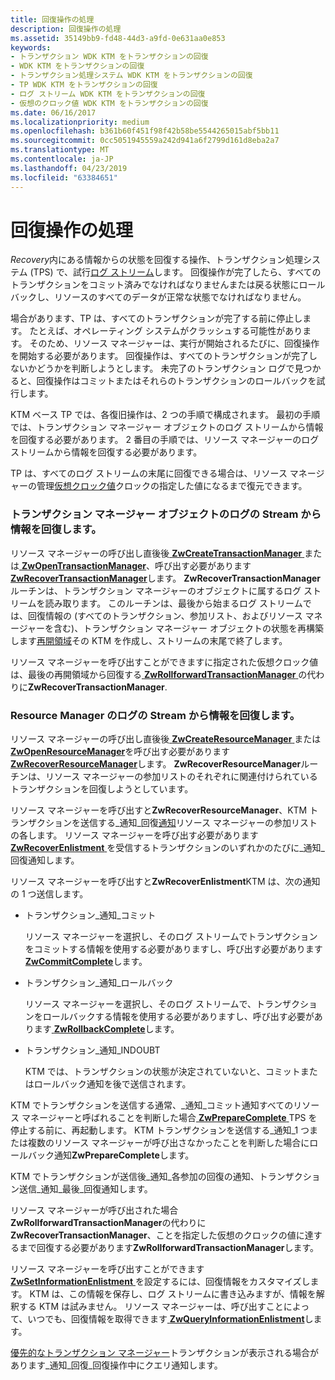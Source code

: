 ```yaml
---
title: 回復操作の処理
description: 回復操作の処理
ms.assetid: 35149bb9-fd48-44d3-a9fd-0e631aa0e853
keywords:
- トランザクション WDK KTM をトランザクションの回復
- WDK KTM をトランザクションの回復
- トランザクション処理システム WDK KTM をトランザクションの回復
- TP WDK KTM をトランザクションの回復
- ログ ストリーム WDK KTM をトランザクションの回復
- 仮想のクロック値 WDK KTM をトランザクションの回復
ms.date: 06/16/2017
ms.localizationpriority: medium
ms.openlocfilehash: b361b60f451f98f42b58be5544265015abf5bb11
ms.sourcegitcommit: 0cc5051945559a242d941a6f2799d161d8eba2a7
ms.translationtype: MT
ms.contentlocale: ja-JP
ms.lasthandoff: 04/23/2019
ms.locfileid: "63384651"
---
```

# <a name="handling-recovery-operations"></a>回復操作の処理


*Recovery*内にある情報からの状態を回復する操作、トランザクション処理システム (TPS) で、試行[ログ ストリーム](using-log-streams-with-ktm.md)します。 回復操作が完了したら、すべてのトランザクションをコミット済みでなければなりませんまたは戻る状態にロールバックし、リソースのすべてのデータが正常な状態でなければなりません。

場合があります、TP は、すべてのトランザクションが完了する前に停止します。 たとえば、オペレーティング システムがクラッシュする可能性があります。 そのため、リソース マネージャーは、実行が開始されるたびに、回復操作を開始する必要があります。 回復操作は、すべてのトランザクションが完了しないかどうかを判断しようとします。 未完了のトランザクション ログで見つかると、回復操作はコミットまたはそれらのトランザクションのロールバックを試行します。

KTM ベース TP では、各復旧操作は、2 つの手順で構成されます。 最初の手順では、トランザクション マネージャー オブジェクトのログ ストリームから情報を回復する必要があります。 2 番目の手順では、リソース マネージャーのログ ストリームから情報を回復する必要があります。

TP は、すべてのログ ストリームの末尾に回復できる場合は、リソース マネージャーの管理[仮想クロック値](using-virtual-clock-values.md)クロックの指定した値になるまで復元できます。

### <a name="recovering-information-from-a-transaction-manager-objects-log-stream"></a>トランザクション マネージャー オブジェクトのログの Stream から情報を回復します。

リソース マネージャーの呼び出し直後後[ **ZwCreateTransactionManager** ](https://msdn.microsoft.com/library/windows/hardware/ff566430)または[ **ZwOpenTransactionManager**](https://msdn.microsoft.com/library/windows/hardware/ff567035)、呼び出す必要があります[ **ZwRecoverTransactionManager**](https://msdn.microsoft.com/library/windows/hardware/ff567079)します。 **ZwRecoverTransactionManager**ルーチンは、トランザクション マネージャーのオブジェクトに属するログ ストリームを読み取ります。 このルーチンは、最後から始まるログ ストリームでは、回復情報の (すべてのトランザクション、参加リスト、およびリソース マネージャーを含む)、トランザクション マネージャー オブジェクトの状態を再構築します[再開領域](reading-restart-records-from-a-clfs-stream.md)その KTM を作成し、ストリームの末尾で終了します。

リソース マネージャーを呼び出すことができますに指定された仮想クロック値は、最後の再開領域から回復する[ **ZwRollforwardTransactionManager** ](https://msdn.microsoft.com/library/windows/hardware/ff567089)の代わりに**ZwRecoverTransactionManager**.

### <a name="recovering-information-from-a-resource-managers-log-stream"></a>Resource Manager のログの Stream から情報を回復します。

リソース マネージャーの呼び出し直後後[ **ZwCreateResourceManager** ](https://msdn.microsoft.com/library/windows/hardware/ff566427)または[ **ZwOpenResourceManager**](https://msdn.microsoft.com/library/windows/hardware/ff567026)を呼び出す必要があります[**ZwRecoverResourceManager**](https://msdn.microsoft.com/library/windows/hardware/ff567078)します。 **ZwRecoverResourceManager**ルーチンは、リソース マネージャーの参加リストのそれぞれに関連付けられているトランザクションを回復しようとしています。

リソース マネージャーを呼び出すと**ZwRecoverResourceManager**、KTM トランザクションを送信する\_通知\_回復[通知](transaction-notifications.md)リソース マネージャーの参加リストの各します。 リソース マネージャーを呼び出す必要があります[ **ZwRecoverEnlistment** ](https://msdn.microsoft.com/library/windows/hardware/ff567075)を受信するトランザクションのいずれかのたびに\_通知\_回復通知します。

リソース マネージャーを呼び出すと**ZwRecoverEnlistment**KTM は、次の通知の 1 つ送信します。

-   トランザクション\_通知\_コミット

    リソース マネージャーを選択し、そのログ ストリームでトランザクションをコミットする情報を使用する必要がありますし、呼び出す必要があります[ **ZwCommitComplete**](https://msdn.microsoft.com/library/windows/hardware/ff566418)します。

-   トランザクション\_通知\_ロールバック

    リソース マネージャーを選択し、そのログ ストリームで、トランザクションをロールバックする情報を使用する必要がありますし、呼び出す必要があります[ **ZwRollbackComplete**](https://msdn.microsoft.com/library/windows/hardware/ff567081)します。

-   トランザクション\_通知\_INDOUBT

    KTM では、トランザクションの状態が決定されていないと、コミットまたはロールバック通知を後で送信されます。

KTM でトランザクションを送信する通常、\_通知\_コミット通知すべてのリソース マネージャーと呼ばれることを判断した場合[ **ZwPrepareComplete** ](https://msdn.microsoft.com/library/windows/hardware/ff567037) TPS を停止する前に、再起動します。 KTM トランザクションを送信する\_通知\_1 つまたは複数のリソース マネージャーが呼び出さなかったことを判断した場合にロールバック通知**ZwPrepareComplete**します。

KTM でトランザクションが送信後\_通知\_各参加の回復の通知、トランザクション送信\_通知\_最後\_回復通知します。

リソース マネージャーが呼び出された場合**ZwRollforwardTransactionManager**の代わりに**ZwRecoverTransactionManager**、ことを指定した仮想のクロックの値に達するまで回復する必要があります**ZwRollforwardTransactionManager**します。

リソース マネージャーを呼び出すことができます[ **ZwSetInformationEnlistment** ](https://msdn.microsoft.com/library/windows/hardware/ff567094)を設定するには、回復情報をカスタマイズします。 KTM は、この情報を保存し、ログ ストリームに書き込みますが、情報を解釈する KTM は試みません。 リソース マネージャーは、呼び出すことによって、いつでも、回復情報を取得できます[ **ZwQueryInformationEnlistment**](https://msdn.microsoft.com/library/windows/hardware/ff567051)します。

[優先的なトランザクション マネージャー](creating-a-superior-transaction-manager.md)トランザクションが表示される場合があります\_通知\_回復\_回復操作中にクエリ通知します。

 

 




